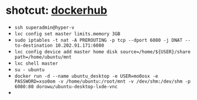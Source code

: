 # shotcut: [dockerhub](https://computingforgeeks.com/run-ubuntu-linux-in-docker-with-desktop-environment-and-vnc/)
- ```ssh superadmin@hyper-v```
- ```lxc config set master limits.memory 3GB```
- ```sudo iptables -t nat -A PREROUTING -p tcp --dport 6080 -j DNAT --to-destination 10.202.91.171:6080```
- ```lxc config device add master home disk source=/home/${USER}/share path=/home/ubuntu/mnt```
- ```lxc shell master```
- ```su - ubuntu```
- ```docker run -d --name ubuntu_desktop -e USER=mo0osx -e PASSWORD=xso0om -v /home/ubuntu:/root/mnt -v /dev/shm:/dev/shm -p 6080:80 dorowu/ubuntu-desktop-lxde-vnc```
- 
